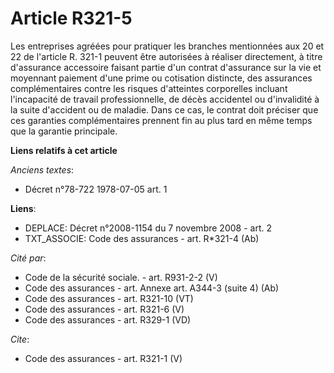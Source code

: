 # Article R321-5

Les entreprises agréées pour pratiquer les branches mentionnées aux 20 et 22 de l'article R. 321-1 peuvent être autorisées à
réaliser directement, à titre d'assurance accessoire faisant partie d'un contrat d'assurance sur la vie et moyennant paiement
d'une prime ou cotisation distincte, des assurances complémentaires contre les risques d'atteintes corporelles incluant
l'incapacité de travail professionnelle, de décès accidentel ou d'invalidité à la suite d'accident ou de maladie. Dans ce
cas, le contrat doit préciser que ces garanties complémentaires prennent fin au plus tard en même temps que la garantie
principale.

**Liens relatifs à cet article**

_Anciens textes_:

  - Décret n°78-722 1978-07-05 art. 1

**Liens**:

  - DEPLACE: Décret n°2008-1154 du 7 novembre 2008 - art. 2
  - TXT_ASSOCIE: Code des assurances - art. R*321-4 (Ab)

_Cité par_:

  - Code de la sécurité sociale. - art. R931-2-2 (V)
  - Code des assurances - art. Annexe art. A344-3 (suite 4) (Ab)
  - Code des assurances - art. R321-10 (VT)
  - Code des assurances - art. R321-6 (V)
  - Code des assurances - art. R329-1 (VD)

_Cite_:

  - Code des assurances - art. R321-1 (V)
